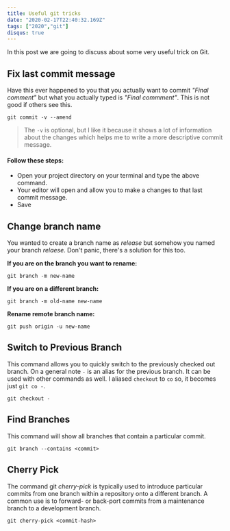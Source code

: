```yaml
---
title: Useful git tricks
date: "2020-02-17T22:40:32.169Z"
tags: ["2020","git"]
disqus: true
--- 
```


In this post we are going to discuss about some very useful trick on Git.

## Fix last commit message
Have this ever happened to you that you actually want to commit _"Final comment"_ but what you actually typed is _"Final commment"_.  This is not good if others see this.
```
git commit -v --amend
```

> The `-v` is optional, but I like it because it shows a lot of
> information about the changes which helps me to write a more
> descriptive commit message.

#### Follow these steps:
- Open your project directory on your terminal and type the above command. 
- Your editor will open and allow you to make a changes to that last commit message.
- Save

## Change branch name
You wanted to create a branch name as  _release_ but somehow you named your branch _relaese_. Don't panic, there's a solution for this too.

**If you are on the branch you want to rename:**
```
git branch -m new-name
```

**If you are on a different branch:**
```
git branch -m old-name new-name
```

**Rename remote branch name:**
```
git push origin -u new-name
```

## Switch to Previous Branch
This command allows you to quickly switch to the previously checked out branch. On a general note `-` is an alias for the previous branch. It can be used with other commands as well. I aliased `checkout` to `co` so, it becomes just `git co -`.
```
git checkout -
```

## Find Branches
This command will show all branches that contain a particular commit.
```
git branch --contains <commit>
```

## Cherry Pick
The command git  _cherry-pick_  is typically used to introduce particular commits from one branch within a repository onto a different branch. A common use is to forward- or back-port commits from a maintenance branch to a development branch.
```
git cherry-pick <commit-hash>
```